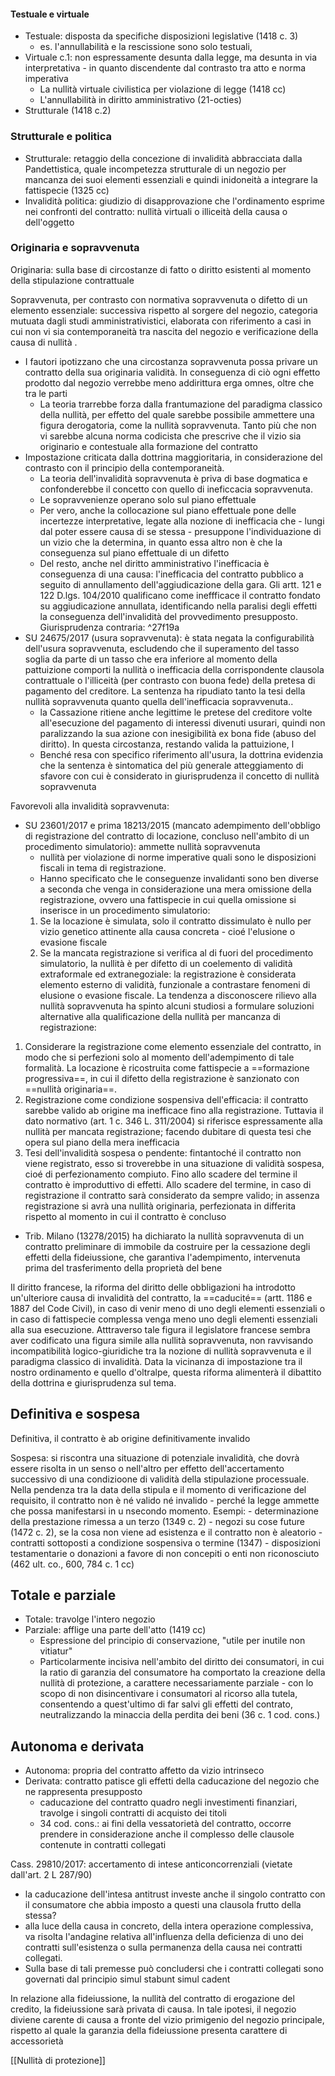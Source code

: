 #### Testuale e virtuale
- Testuale: disposta da specifiche disposizioni legislative (1418 c. 3)
	- es. l'annullabilità e la rescissione sono solo testuali,
- Virtuale c.1: non espressamente desunta dalla legge, ma desunta in via interpretativa - in quanto discendente dal contrasto tra atto e norma imperativa
	- La nullità virtuale civilistica per violazione di legge (1418 cc)
	- L'annullabilità in diritto amministrativo (21-octies)
- Strutturale (1418 c.2)

### Strutturale e politica
- Strutturale: retaggio della concezione di invalidità abbracciata dalla Pandettistica, quale incompetezza strutturale di un negozio per mancanza dei suoi elementi essenziali e quindi inidoneità a integrare la fattispecie (1325 cc)
- Invalidità politica: giudizio di disapprovazione che l'ordinamento esprime nei confronti del contratto: nullità virtuali o illiceità della causa o dell'oggetto

### Originaria e sopravvenuta
Originaria: sulla base di circostanze di fatto o diritto esistenti al momento della stipulazione contrattuale

Sopravvenuta, per contrasto con normativa sopravvenuta o difetto di un elemento essenziale: successiva rispetto al sorgere del negozio, categoria mutuata dagli studi amministrativistici, elaborata con riferimento a casi in cui non vi sia contemporaneità tra nascita del negozio e verificazione della causa di nullità .
- I fautori ipotizzano che una circostanza sopravvenuta possa privare un contratto della sua originaria validità. In conseguenza di ciò ogni effetto prodotto dal negozio verrebbe meno addirittura erga omnes, oltre che tra le parti
	- La teoria trarrebbe forza dalla frantumazione del paradigma classico della nullità, per effetto del quale sarebbe possibile ammettere una figura derogatoria, come la nullità sopravvenuta. Tanto più che non vi sarebbe alcuna norma codicista che prescrive che il vizio sia originario e contestuale alla formazione del contratto
- Impostazione criticata dalla dottrina maggioritaria, in considerazione del contrasto con il principio della contemporaneità. 
	- La teoria dell'invalidità sopravvenuta è priva di base dogmatica e confonderebbe il concetto con quello di ineficcacia sopravvenuta. 
	- Le sopravvenienze operano solo sul piano effettuale
	- Per vero, anche la collocazione sul piano effettuale pone delle incertezze interpretative, legate alla nozione di inefficacia che - lungi dal poter essere causa di se stessa - presuppone l'individuazione di un vizio che la determina, in quanto essa altro non è che la conseguenza sul piano effettuale di un difetto
	- Del resto, anche nel diritto amministrativo l'inefficacia è conseguenza di una causa: l'inefficacia del contratto pubblico a seguito di annullamento dell'aggiudicazione della gara. Gli artt. 121 e 122 D.lgs. 104/2010 qualificano come ineffficace il contratto fondato su aggiudicazione annullata, identificando nella paralisi degli effetti la conseguenza dell'invalidità del provvedimento presupposto.
Giurisprudenza contraria: ^27f19a
- SU 24675/2017 (usura sopravvenuta): è stata negata la configurabilità dell'usura sopravvenuta, escludendo che il superamento del tasso soglia da parte di un tasso che era inferiore al momento della pattuizione comporti la nullità o inefficacia della corrispondente clausola contrattuale o l'illiceità (per contrasto con buona fede) della pretesa di pagamento del creditore. La sentenza ha ripudiato tanto la tesi della nullità sopravvenuta quanto quella dell'inefficacia sopravvenuta..
	- la Cassazione ritiene anche legittime le pretese del creditore volte all'esecuzione del pagamento di interessi divenuti usurari, quindi non paralizzando la sua azione con inesigibilità ex bona fide (abuso del diritto). In questa circostanza, restando valida la pattuizione, l
	- Benché resa con specifico riferimento all'usura, la dottrina evidenzia che la sentenza è sintomatica del più generale atteggiamento di sfavore con cui è considerato in giurisprudenza il concetto di nullità sopravvenuta

Favorevoli alla invalidità sopravvenuta:
- SU 23601/2017 e prima 18213/2015 (mancato adempimento dell'obbligo di registrazione del contratto di locazione, concluso nell'ambito di un procedimento simulatorio): ammette nullità sopravvenuta
	- nullità per violazione di norme imperative quali sono le disposizioni fiscali in tema di registrazione. 
	- Hanno specificato che le conseguenze invalidanti sono ben diverse a seconda che venga in considerazione una mera omissione della registrazione, ovvero una fattispecie in cui quella omissione si inserisce in un procedimento simulatorio:
	1. Se la locazione è simulata, solo il contratto dissimulato è nullo per vizio genetico attinente alla causa concreta - cioé l'elusione o evasione fiscale
	2. Se la mancata registrazione si verifica al di fuori del procedimento simulatorio, la nullità è per difetto di un coelemento di validità extraformale ed extranegoziale: la registrazione è considerata elemento esterno di validità, funzionale a contrastare fenomeni di elusione o evasione fiscale.
La tendenza a disconoscere rilievo alla nullità sopravvenuta ha spinto alcuni studiosi a formulare soluzioni alternative alla qualificazione della nullità per mancanza di registrazione:
1. Considerare la registrazione come elemento essenziale del contratto, in modo che si perfezioni solo al momento dell'adempimento di tale formalità. La locazione è ricostruita come fattispecie a ==formazione progressiva==, in cui il difetto della registrazione è sanzionato con ==nullità originaria==.
2. Registrazione come condizione sospensiva dell'efficacia: il contratto sarebbe valido ab origine ma inefficace fino alla registrazione. Tuttavia il dato  normativo (art. 1 c. 346 L. 311/2004) si riferisce espressamente alla nullità per mancata registrazione; facendo dubitare di questa tesi che opera sul piano della mera inefficacia
3. Tesi dell'invalidità sospesa o pendente: fintantoché il contratto non viene registrato, esso si troverebbe in una situazione di validità sospesa, cioé di perfezionamento compiuto. Fino allo scadere del termine il contratto è improduttivo di effetti. Allo scadere del termine, in caso di registrazione il contratto sarà considerato da sempre valido; in assenza registrazione si avrà una nullità originaria, perfezionata in differita rispetto al momento in cui il contratto è concluso

- Trib. Milano (13278/2015) ha dichiarato la nullità sopravvenuta di un contratto preliminare di immobile da costruire per la cessazione degli effetti della fideiussione, che garantiva l'adempimento, intervenuta prima del trasferimento della proprietà del bene

Il diritto francese, la riforma del diritto delle obbligazioni ha introdotto un'ulteriore causa di invalidità del contratto, la ==caducité== (artt. 1186 e 1887 del Code Civil), in caso di venir meno di uno degli elementi essenziali o in caso di fattispecie complessa venga meno uno degli elementi essenziali alla sua esecuzione. Atttraverso tale figura il legislatore francese sembra aver codificato una figura simile alla nullità sopravvenuta, non ravvisando incompatibilità logico-giuridiche tra la nozione di nullità sopravvenuta e il paradigma classico di invalidità. Data la vicinanza di impostazione tra il nostro ordinamento e quello d'oltralpe, questa riforma alimenterà il dibattito della dottrina e giurisprudenza sul tema.


## Definitiva e sospesa
Definitiva, il contratto è ab origine definitivamente invalido

Sospesa: si riscontra una situazione di potenziale invalidità, che dovrà essere risolta in un senso o nell'altro per effetto dell'accertamento successivo di una condizioone di validità della stipulazione processuale. Nella pendenza tra la data della stipula e il momento di verificazione del requisito, il contratto non è né valido né invalido - perché la legge ammette che possa manifestarsi in u nsecondo momento. 
Esempi:
	- determinazione della prestazione rimessa a un terzo (1349 c. 2)
	- negozi su cose future (1472 c. 2), se la cosa non viene ad esistenza e il contratto non è aleatorio
	- contratti sottoposti a condizione sospensiva o termine (1347)
	- disposizioni testamentarie o donazioni a favore di non concepiti o enti non riconosciuto (462 ult. co., 600, 784 c. 1 cc)

## Totale e parziale
- Totale: travolge l'intero negozio
- Parziale: afflige una parte dell'atto (1419 cc)
	- Espressione del principio di conservazione, "utile per inutile non vitiatur"
	- Particolarmente incisiva nell'ambito del diritto dei consumatori, in cui la ratio di garanzia del consumatore ha comportato la creazione della nullità di protezione, a carattere necessariamente parziale - con lo scopo di non disincentivare i consumatori al ricorso alla tutela, consentendo a quest'ultimo di far salvi gli effetti del contrato, neutralizzando la minaccia della perdita dei beni (36 c. 1 cod. cons.)

## Autonoma e derivata
- Autonoma: propria del contratto affetto da vizio intrinseco
- Derivata: contratto patisce gli effetti della caducazione del negozio che ne rappresenta presupposto
	- caducazione del contratto quadro negli investimenti finanziari, travolge i singoli contratti di acquisto dei titoli
	- 34 cod. cons.: ai fini della vessatorietà del contratto, occorre prendere in considerazione anche il complesso delle clausole contenute in contratti collegati

Cass. 29810/2017: accertamento di intese anticoncorrenziali (vietate dall'art. 2 L 287/90)
- la caducazione dell'intesa antitrust investe anche il singolo contratto con il consumatore che abbia imposto a questi una clausola frutto della stessa?
- alla luce della causa in concreto, della intera operazione complessiva, va risolta l'andagine relativa all'influenza della deficienza di uno dei contratti sull'esistenza o sulla permanenza della causa nei contratti collegati. 
- Sulla base di tali premesse può concludersi che i contratti collegati sono governati dal principio simul stabunt simul cadent

In relazione alla fideiussione, la nullità del contratto di erogazione del credito, la fideiussione sarà privata di causa. In tale ipotesi, il negozio diviene carente di causa a fronte del vizio primigenio del negozio principale, rispetto al quale la garanzia della fideiussione presenta carattere di accessorietà


[[Nullità di protezione]]